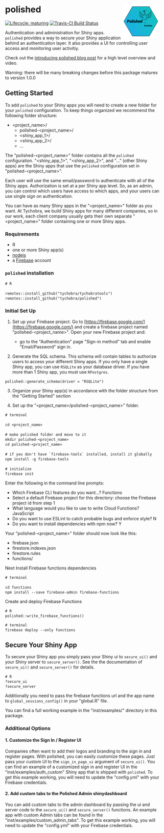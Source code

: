 # polished <img src="inst/assets/images/polished_hex.png" align="right" width="120" />

[![Lifecycle:
maturing](https://img.shields.io/badge/lifecycle-maturing-blue.svg)](https://www.tidyverse.org/lifecycle/#maturing) [![Travis-CI Build Status](https://travis-ci.org/Tychobra/polished.svg?branch=master)](https://travis-ci.org/tychobra/polished)

Authentication and administration for Shiny apps.  `polished` provides a way to secure your Shiny application behind an authentication layer.  It also provides a UI for controlling user access and monitoring user activitiy. 

Check out the [introducing polished blog post](https://www.tychobra.com/posts/2019_08_27_announcing_polished/) for a high level overview and video.

Warning: there will be many breaking changes before this package matures to version 1.0.0

## Getting Started

To add `polished` to your Shiny apps you will need to create a new folder for your `polished` configuration.  To keep things organized we recommend the following folder structure:

- <project_name>/
   - polished-<project_name>/
   - <shiny_app_1>/
   - <shiny_app_2>/
   - ...

The "polished-<project_name>" folder contains all the `polished` configuration.  "<shiny_app_1>", "<shiny_app_2>", and "..." (other Shiny apps) are the Shiny apps that use the `polished` configuration set in "polished-<project_name>".

Each user will use the same email/password to authenticate with all of the Shiny apps. Authorization is set at a per Shiny app level.  So, as an admin, you can control which users have access to which apps, and your users can use single sign on authentication.

You can have as many Shiny apps in the "<project_name>" folder as you want.  At Tychobra, we build Shiny apps for many different companies, so in our work, each client company usually gets their own separate "<project_name>" folder containing one or more Shiny apps.  

### Requirements

- R
- one or more Shiny app(s)
- [nodejs](https://nodejs.org/en/)
- a [Firebase](https://firebase.google.com/) account

### `polished` installation

```
# R

remotes::install_github("tychobra/tychobratools")
remotes::install_github("tychobra/polished")
```

### Initial Set Up

1. Set up your Firebase project. Go to [https://firebase.google.com/](https://firebase.google.com/) and create a firebase project named "polished-<project_name>".  Open your new Firebase project and:
   - go to the "Authentication" page "Sign-in method" tab and enable "Email/Password" sign in.

2. Generate the SQL schema.  This schema will contain tables to authorize users to access your different Shiny apps.  If you only have a single
Shiny app, you can use `RSQLite` as your database driver.  If you have more than 1 Shiny app, you must use `RPostgres`.

```
polished::generate_schema(driver = "RSQLite")
```

3. Organize your Shiny app(s) in accordance with the folder structure from the "Getting Started" section

4. Set up the "<project_name>/polished-<project_name>" folder.

```
# terminal

cd <project_name>

# make polished folder and move to it
mkdir polished-<project_name> 
cd polished-<project_name>

# if you don't have `firebase-tools` installed, install it globally
npm install -g firebase-tools

# initialize 
firebase init
```

Enter the following in the command line prompts:
 - Which Firebase CLI features do you want...? Functions
 - Select a default Firebase project for this directory: choose the Firebase project id from step 1
 - What language would you like to use to write Cloud Functions? JavaScript
 - Do you want to use ESLint to catch probable bugs and enforce style? N
 - Do you want to install dependencies with npm now? Y

Your "polished-<project_name>" folder should now look like this:
 - firebase.json
 - firestore.indexes.json
 - firestore.rules
 - functions/
 
Next Install Firebase functions dependencies 

```
# terminal

cd functions
npm install --save firebase-admin firebase-functions
```

Create and deploy Firebase Functions

```
# R
polished::write_firebase_functions()
```

```
# terminal
firebase deploy --only functions
```

## Secure Your Shiny App

To secure your Shiny app you simply pass your Shiny ui to `secure_ui()` and your Shiny server to `secure_server()`.  See the the documentation of `secure_ui()` and `secure_server()` for details.

```
# R
?secure_ui
?secure_server
```

Additionally you need to pass the firebase functions url and the app name to `global_sessions_config()` in your "global.R" file.    

You can find a full working example in the "inst/examples/" directory in this package.  

### Additional Options

#### 1. Customize the Sign In / Register UI

Companies often want to add their logos and branding to the sign in and register pages.  With polished, you can easily customize these pages.  Just pass your custom UI to the `sign_in_page_ui` argument of `secure_ui()`.  You can find an example of a customized sign in and register UI in the "inst/examples/auth_custom" Shiny app that is shipped with `polished`.  To get this example working, you will need to update the "config.yml" with your Firebase credentials. 

#### 2. Add custom tabs to the Polished Admin shinydashboard

You can add custom tabs to the admin dashboard by passing the ui and server code to the `secure_ui()` and `secure_server()` functions.  An example app with custom Admin tabs can be found in the "inst/examples/custom_admin_tabs". To get this example working, you will need to update the "config.yml" with your Firebase credentials. 
